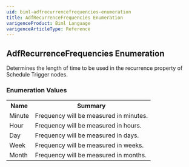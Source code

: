 ```yaml
---
uid: biml-adfrecurrencefrequencies-enumeration
title: AdfRecurrenceFrequencies Enumeration
varigenceProduct: Biml Language
varigenceArticleType: Reference
---
```


## AdfRecurrenceFrequencies Enumeration<div class="LanguageSummary"><div class ="SummaryItem">Determines the length of time to be used in the recurrence property of Schedule Trigger nodes.</div></div><div class="EnumValueGroup">### Enumeration Values<table id="EnumValue" class="MemberList"><tbody><tr><th class="MemberNameColumnHeader">Name</th><th class="MemberSummaryColumnHeader">Summary</th></tr><tr class="cd0"><td class="MemberName">Minute</td><td class="MemberSummary"><div class ="SummaryItem">Frequency will be measured in minutes.</div> </td></tr><tr class="cd1"><td class="MemberName">Hour</td><td class="MemberSummary"><div class ="SummaryItem">Frequency will be measured in hours.</div> </td></tr><tr class="cd0"><td class="MemberName">Day</td><td class="MemberSummary"><div class ="SummaryItem">Frequency will be measured in days.</div> </td></tr><tr class="cd1"><td class="MemberName">Week</td><td class="MemberSummary"><div class ="SummaryItem">Frequency will be measured in weeks.</div> </td></tr><tr class="cd0"><td class="MemberName">Month</td><td class="MemberSummary"><div class ="SummaryItem">Frequency will be measured in months.</div> </td></tr></tbody></table></div>